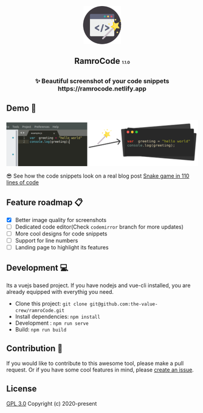 <p align="center">
    <img width="100" height="100" src="./public/logo.svg" alt="Ramrocode Logo">
</p>

<h2 align="center">RamroCode <span style="font-size: 10px"> 1.1.0</span> <h2>

<p align="center" style="font-size: 16px">  
✨ Beautiful screenshot of your code snippets
    <br/>
https://ramrocode.netlify.app
</p>

## Demo 🌟
<p align="center">
<img src="./demo/screenshot_1.png" alt="Ramrocode Logo">
</p>

😎 See how the code snippets look on a real blog post
[Snake game in 110 lines of code](https://medium.com/@bibhutipd/snake-game-in-110-lines-of-code-6033c936ce1f)


## Feature roadmap 📋
- [x] Better image quality for screenshots
- [ ] Dedicated code editor(Check `codemirror` branch for more updates)
- [ ] More cool designs for code snippets
- [ ] Support for line numbers
- [ ] Landing page to highlight its features

## Development 💻
Its a vuejs based project. If you have nodejs and vue-cli installed, you are already equipped with everythig you need.

- Clone this project: `git clone git@github.com:the-value-crew/ramroCode.git`
- Install dependencies: `npm install`
- Development : `npm run serve` 
- Build: `npm run build`

## Contribution 👋

If you would like to contribute to this awesome tool, please make a pull request. Or if you have some cool features in mind, please [create an issue](https://github.com/the-value-crew/ramroCode/issues/new). 

## License
[GPL 3.0](https://opensource.org/licenses/GPL-3.0)
Copyright (c) 2020-present
